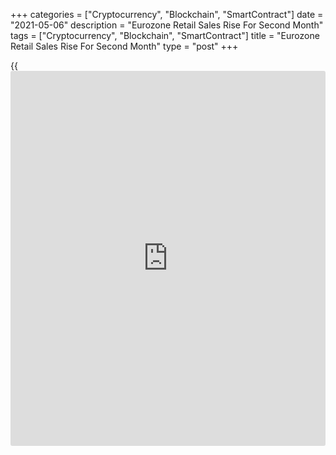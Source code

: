 +++
categories = ["Cryptocurrency", "Blockchain", "SmartContract"]
date = "2021-05-06"
description = "Eurozone Retail Sales Rise For Second Month"
tags = ["Cryptocurrency", "Blockchain", "SmartContract"]
title = "Eurozone Retail Sales Rise For Second Month"
type = "post"
+++

{{<iframe id="large-banner" src="https://www.bounty.group/#slide=12.0" width="100%" height="600" scrolling="no" style="border: 0px solid rgb(216, 221, 230); border-radius: 3px;">}}

Eurozone retail sales grew for the second straight month in March, but
the pace of growth weakened from February, Eurostat reported Thursday.

Retail sales rose 2.7 percent in March from February, when volume was up
4.2 percent. However, the pace of growth exceeded the economists'
forecast of 1.5 percent.

Food, drinks and tobacco sales gained 1 percent and non-food product
sales grew 4.6 percent. Meanwhile, sales of automotive fuel in
specialized stores dropped 2.9 percent.

On a yearly basis, retail sales rebounded 12 percent, following a 1.5
percent drop in February. This was also faster than the 9.6 percent
increase economists had forecast.

Retail sales in the EU27 grew 2.6 percent on month taking the annual
growth to 11.6 percent in February.

For comments and feedback [contact](https://www.playgroundfx.com/contact/): editorial@rtt[news](https://www.letsplayfx.com/blog/forex-news-website/).com

[Economic News][1]

 **What parts of the world are seeing the best (and worst) economic
performances lately? Click[here][2] to check out our [Econ Scorecard][2]
and find out! See up-to-the-moment [ranking](https://www.playgroundfx.com/blog/crypto-exchange-ranking/)s for the best and worst
performers in [GDP][2], [unemployment rate][3], [inflation][4] and much
more.**

   1. www.rtt[news](https://www.letsplayfx.com/blog/forex-news-website/).com/Content/EconomicNews.aspx
   2. www.rtt[news](https://www.letsplayfx.com/blog/forex-news-website/).com/economic-scorecard/world-rank/GDP/highest-performance.aspx
   3. www.rtt[news](https://www.letsplayfx.com/blog/forex-news-website/).com/economic-scorecard/world-rank/unemployment-rate/lowest-performance.aspx
   4. www.rtt[news](https://www.letsplayfx.com/blog/forex-news-website/).com/economic-scorecard/world-rank/CPI/highest-performance.aspx